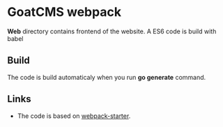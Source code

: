 # GoatCMS webpack
**Web** directory contains frontend of the website. A ES6 code is build with babel

## Build
The code is build automaticaly when you run **go generate** command.

## Links
* The code is based on [webpack-starter](https://github.com/wbkd/webpack-starter).

